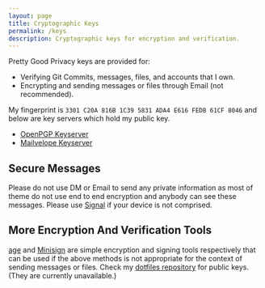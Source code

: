 ```yaml
---
layout: page
title: Cryptographic Keys
permalink: /keys
description: Cryptographic keys for encryption and verification.
---
```


Pretty Good Privacy keys are provided for:

- Verifying Git Commits, messages, files, and accounts that I own.
- Encrypting and sending messages or files through Email (not recommended).

My fingerprint is `3301 C20A 816B 1C39 5831 ADA4 E616 FEDB 61CF 8046`
and below are key servers which hold my public key.

- [OpenPGP Keyserver](https://keys.openpgp.org)
- [Mailvelope Keyserver](https://keys.mailvelope.com)

## Secure Messages

Please do not use DM or Email to send any private information as most of theme
do not use end to end encryption and anybody can see these messages. Please use
[Signal](https://signal.org) if your device is not comprised.

## More Encryption And Verification Tools

[age](https://age-encryption.org) and
[Minisign](https://jedisct1.github.io/minisign) are simple encryption and
signing tools respectively that can be used if the above methods is not
appropriate for the context of sending messages or files. Check my
[dotfiles repository](https://github.com/TwoPizza9621536/dotfiles) for public
keys. (They are currently unavailable.)
